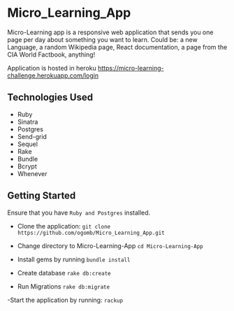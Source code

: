 # Micro_Learning_App
Micro-Learning app is a responsive web application that sends you one page per day about something you want to learn. Could be: a new Language, a random Wikipedia page, React documentation, a page from the CIA World Factbook, anything!

Application is hosted in heroku https://micro-learning-challenge.herokuapp.com/login

## Technologies Used
- Ruby 
- Sinatra
- Postgres
- Send-grid
- Sequel
- Rake
- Bundle
- Bcrypt
- Whenever

## Getting Started
Ensure that you have `Ruby and Postgres` installed.

- Clone the application:
      `git clone https://github.com/ogomb/Micro_Learning_App.git`
      
- Change directory to Micro-Learning-App  `cd Micro-Learning-App`

- Install gems by running   `bundle install`

- Create database  `rake db:create`

- Run Migrations   `rake db:migrate`

-Start the application by running: `rackup`
